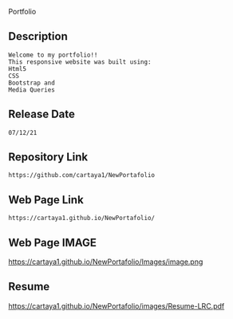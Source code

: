 Portfolio 

## Description 

	Welcome to my portfolio!!
	This responsive website was built using: 
	Html5
	CSS
	Bootstrap and
  	Media Queries

## Release Date

	07/12/21

## Repository Link

	https://github.com/cartaya1/NewPortafolio

## Web Page Link

	https://cartaya1.github.io/NewPortafolio/

## Web Page IMAGE

https://cartaya1.github.io/NewPortafolio/Images/image.png

## Resume

https://cartaya1.github.io/NewPortafolio/images/Resume-LRC.pdf
